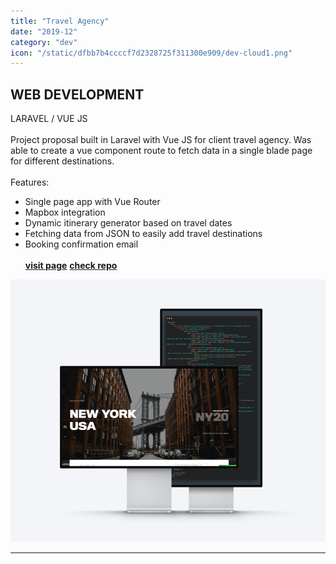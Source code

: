 ```yaml
---
title: "Travel Agency"
date: "2019-12"
category: "dev"
icon: "/static/dfbb7b4ccccf7d2328725f311300e909/dev-cloud1.png"
---
```


## WEB DEVELOPMENT

LARAVEL / VUE JS
<br><br>
Project proposal built in Laravel with Vue JS for client travel agency. Was able to create a vue component route to fetch data in a single blade page for different destinations. 
<br><br>
Features:
- Single page app with Vue Router
- Mapbox integration
- Dynamic itinerary generator based on travel dates
- Fetching data from JSON to easily add travel destinations
- Booking confirmation email
<br><br>
**[visit page](https://travel-app-carlos-caro.herokuapp.com/)**
**[check repo](https://github.com/MrCaro/travel-app)**

![travel project vue](../images/vue-travel-project-1.png)

- - -

 